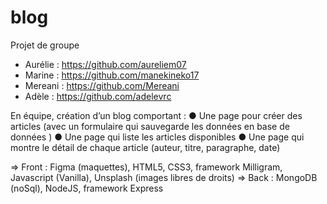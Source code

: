 # blog

Projet de groupe
- Aurélie : https://github.com/aureliem07
- Marine : https://github.com/manekineko17
- Mereani : https://github.com/Mereani
- Adèle : https://github.com/adelevrc

En équipe, création d’un blog comportant : ● Une page pour créer des articles (avec un formulaire qui sauvegarde les données en base de données ) ● Une page qui liste les articles disponibles ● Une page qui montre le détail de chaque article (auteur, titre, paragraphe, date)

=> Front : Figma (maquettes), HTML5, CSS3, framework Milligram, Javascript (Vanilla), Unsplash (images libres de droits) => Back : MongoDB (noSql), NodeJS, framework Express


